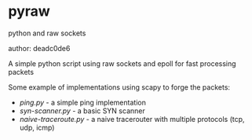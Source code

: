 # pyraw

python and raw sockets

author: deadc0de6

A simple python script using raw sockets and epoll for fast processing packets

Some example of implementations using scapy to forge the packets:
- *ping.py* - a simple ping implementation
- *syn-scanner.py* - a basic SYN scanner
- *naive-traceroute.py* - a naive tracerouter with multiple protocols (tcp, udp, icmp)

